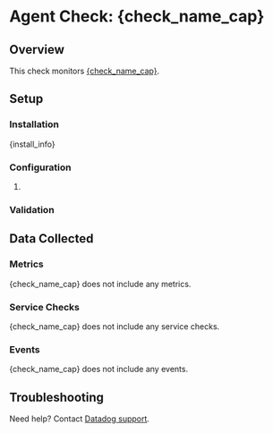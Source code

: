 # Agent Check: {check_name_cap}

## Overview

This check monitors [{check_name_cap}][1].

## Setup

### Installation

{install_info}

### Configuration

1. <List of steps to setup this Integration>

### Validation

<Steps to validate integration is functioning as expected>

## Data Collected

### Metrics

{check_name_cap} does not include any metrics.

### Service Checks

{check_name_cap} does not include any service checks.

### Events

{check_name_cap} does not include any events.

## Troubleshooting

Need help? Contact [Datadog support][1].

[1]: https://docs.datadoghq.com/help/
